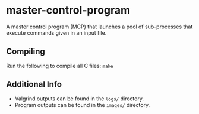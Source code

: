 # master-control-program
A master control program (MCP) that launches a pool of sub-processes that execute commands given in an input file.


## Compiling
Run the following to compile all C files:
```make```


## Additional Info
- Valgrind outputs can be found in the ```logs/``` directory.
- Program outputs can be found in the ```images/``` directory.

